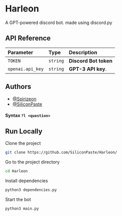 
# Harleon

A GPT-powered discord bot. made using discord.py





## API Reference


| Parameter | Type     | Description                |
| :-------- | :------- | :------------------------- |
| `TOKEN` | `string` | **Discord Bot token** |
| `openai.api_key` | `string` | **GPT-3 API key**.  |




## Authors

- [@Spirizeon](https://www.github.com/spirizeon)
- [@SiliconPaste](https://www.github.com/siliconpaste)



#### Syntax `?l <question>`


## Run Locally

Clone the project

```bash
git clone https://github.com/SiliconPaste/Harleon/
```

Go to the project directory

```bash
cd Harleon 
```

Install dependencies

```bash
python3 dependencies.py 
```

Start the bot

```bash
python3 main.py 
```

